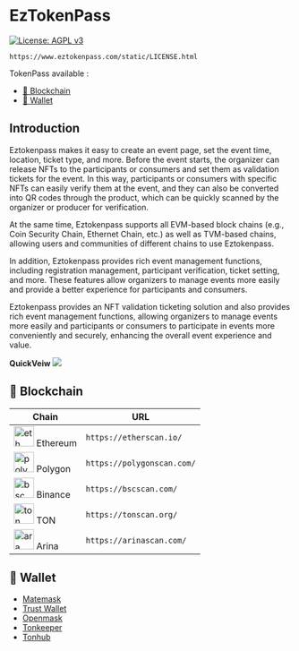 # EzTokenPass

[![License: AGPL v3](https://img.shields.io/badge/License-AGPL_v3-blue.svg)](https://www.gnu.org/licenses/agpl-3.0)

`https://www.eztokenpass.com/static/LICENSE.html`

TokenPass available :

- [🔗 Blockchain](#blockchain)
- [👛 Wallet](#wallet)

## Introduction

Eztokenpass makes it easy to create an event page, set the event time, location, ticket type, and more. Before the event starts, the organizer can release NFTs to the participants or consumers and set them as validation tickets for the event. In this way, participants or consumers with specific NFTs can easily verify them at the event, and they can also be converted into QR codes through the product, which can be quickly scanned by the organizer or producer for verification.

At the same time, Eztokenpass supports all EVM-based block chains (e.g., Coin Security Chain, Ethernet Chain, etc.) as well as TVM-based chains, allowing users and communities of different chains to use Eztokenpass.

In addition, Eztokenpass provides rich event management functions, including registration management, participant verification, ticket setting, and more. These features allow organizers to manage events more easily and provide a better experience for participants and consumers.

Eztokenpass provides an NFT validation ticketing solution and also provides rich event management functions, allowing organizers to manage events more easily and participants or consumers to participate in events more conveniently and securely, enhancing the overall event experience and value.

**QuickVeiw**
<img src="https://i.imgur.com/qrBjIaO.png" />

## 🔗 Blockchain

| Chain                                                                                        | URL                        |
| -------------------------------------------------------------------------------------------- | -------------------------- |
| <img src="https://i.imgur.com/9nt1Tuu.png" alt="eth icon" width="36" height="36" /> Ethereum | `https://etherscan.io/`    |
| <img src="https://i.imgur.com/PMfy2EG.png" alt="poly icon" width="36" height="36" /> Polygon | `https://polygonscan.com/` |
| <img src="https://i.imgur.com/dPBi5vI.png" alt="bsc icon" width="36" height="36" /> Binance  | `https://bscscan.com/`     |
| <img src="https://i.imgur.com/leXcS1j.png" alt="ton icon" width="36" height="36" /> TON      | `https://tonscan.org/`     |
| <img src="https://i.imgur.com/9Fka9tu.png" alt="ara icon" width="36" height="36" /> Arina    | `https://arinascan.com/`   |

## 👛 Wallet

- [Matemask](https://metamask.io/)
- [Trust Wallet](https://trustwallet.com/)
- [Openmask](https://www.openmask.app/)
- [Tonkeeper](https://tonkeeper.com/)
- [Tonhub](https://tonhub.com/)

